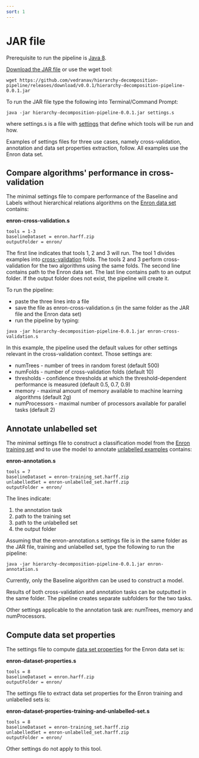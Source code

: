 ```yaml
---
sort: 1
---
```


# JAR file

Prerequisite to run the pipeline is [Java 8](https://www.oracle.com/java/technologies/javase-downloads.html).

[Download the JAR file](https://github.com/vedranav/hierarchy-decomposition-pipeline/releases/download/v0.0.1/hierarchy-decomposition-pipeline-0.0.1.jar) or use the wget tool:
```
wget https://github.com/vedranav/hierarchy-decomposition-pipeline/releases/download/v0.0.1/hierarchy-decomposition-pipeline-0.0.1.jar
```

To run the JAR file type the following into Terminal/Command Prompt:

```
java -jar hierarchy-decomposition-pipeline-0.0.1.jar settings.s
```

where settings.s is a file with [settings](https://vedranav.github.io/hierarchy-decomposition-pipeline/inputs/settings.html) that define which tools will be run and how.

Examples of settings files for three use cases, namely cross-validation, annotation and data set properties extraction, follow. All examples use the Enron data set.


## Compare algorithms' performance in cross-validation

The minimal settings file to compare performance of the Baseline and Labels without hierarchical relations algorithms on the [Enron data set](https://github.com/vedranav/hierarchy-decomposition-pipeline/raw/master/src/test/resources/enron.harff.zip) contains:

**enron-cross-validation.s**
```
tools = 1-3
baselineDataset = enron.harff.zip
outputFolder = enron/
```

The first line indicates that tools 1, 2 and 3 will run. The tool 1 divides examples into [cross-validation](https://vedranav.github.io/hierarchy-decomposition-pipeline/tools/cross-validation.html) folds. The tools 2 and 3 perform cross-validation for the two algorithms using the same folds. The second line contains path to the Enron data set. The last line contains path to an output folder. If the output folder does not exist, the pipeline will create it.

To run the pipeline:
- paste the three lines into a file
- save the file as enron-cross-validation.s (in the same folder as the JAR file and the Enron data set)
- run the pipeline by typing:

```
java -jar hierarchy-decomposition-pipeline-0.0.1.jar enron-cross-validation.s
```

In this example, the pipeline used the default values for other settings relevant in the cross-validation context. Those settings are:
- numTrees - number of trees in random forest (default 500)
- numFolds - number of cross-validation folds (default 10)
- thresholds - confidence thresholds at which the threshold-dependent performance is measured (default 0.5, 0.7, 0.9)
- memory - maximal amount of memory available to machine learning algorithms (default 2g)
- numProcessors - maximal number of processors available for parallel tasks (default 2)


## Annotate unlabelled set

The minimal settings file to construct a classification model from the [Enron training set](https://github.com/vedranav/hierarchy-decomposition-pipeline/raw/master/src/test/resources/enron-training_set.harff.zip) and to use the model to annotate [unlabelled examples](https://github.com/vedranav/hierarchy-decomposition-pipeline/raw/master/src/test/resources/enron-unlabelled_set.harff.zip) contains:

**enron-annotation.s**
```
tools = 7
baselineDataset = enron-training_set.harff.zip
unlabelledSet = enron-unlabelled_set.harff.zip
outputFolder = enron/
```

The lines indicate:
1. the annotation task
2. path to the training set
3. path to the unlabelled set
4. the output folder

Assuming that the enron-annotation.s settings file is in the same folder as the JAR file, training and unlabelled set, type the following to run the pipeline:

```
java -jar hierarchy-decomposition-pipeline-0.0.1.jar enron-annotation.s
```

Currently, only the Baseline algorithm can be used to construct a model.

Results of both cross-validation and annotation tasks can be outputted in the same folder. The pipeline creates separate subfolders for the two tasks.

Other settings applicable to the annotation task are: numTrees, memory and numProcessors.


## Compute data set properties

The settings file to compute [data set properties](https://vedranav.github.io/hierarchy-decomposition-pipeline/inputs/repository.html) for the Enron data set is:

**enron-dataset-properties.s**
```
tools = 8
baselineDataset = enron.harff.zip
outputFolder = enron/
```

The settings file to extract data set properties for the Enron training and unlabelled sets is:

**enron-dataset-properties-training-and-unlabelled-set.s**
```
tools = 8
baselineDataset = enron-training_set.harff.zip
unlabelledSet = enron-unlabelled_set.harff.zip
outputFolder = enron/
```
Other settings do not apply to this tool.

